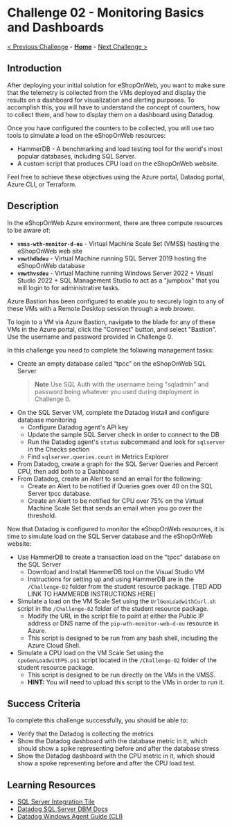 # Challenge 02 - Monitoring Basics and Dashboards

[< Previous Challenge](./Challenge-01.md) - **[Home](../README.md)** - [Next Challenge >](./Challenge-03.md)

## Introduction

After deploying your initial solution for eShopOnWeb, you want to make sure that the telemetry is collected from the VMs deployed and display the results on a dashboard for visualization and alerting purposes. To accomplish this, you will have to understand the concept of counters, how to collect them, and how to display them on a dashboard using Datadog.

Once you have configured the counters to be collected, you will use two tools to simulate a load on the eShopOnWeb resources:
- HammerDB - A benchmarking and load testing tool for the world's most popular databases, including SQL Server.
- A custom script that produces CPU load on the eShopOnWeb website.

Feel free to achieve these objectives using the Azure portal, Datadog portal, Azure CLI, or Terraform.

## Description

In the eShopOnWeb Azure environment, there are three compute resources to be aware of:
- **`vmss-wth-monitor-d-eu`** - Virtual Machine Scale Set (VMSS) hosting the eShopOnWeb web site
- **`vmwthdbdeu`** - Virtual Machine running SQL Server 2019 hosting the eShopOnWeb database
- **`vmwthvsdeu`** - Virtual Machine running Windows Server 2022 + Visual Studio 2022 + SQL Management Studio to act as a "jumpbox" that you will login to for administrative tasks.

Azure Bastion has been configured to enable you to securely login to any of these VMs with a Remote Desktop session through a web brower. 

To login to a VM via Azure Bastion, navigate to the blade for any of these VMs in the Azure portal, click the "Connect" button, and select "Bastion". Use the username and password provided in Challenge 0.

In this challenge you need to complete the following management tasks:
- Create an empty database called “tpcc” on the eShopOnWeb SQL Server
    >**Note** Use SQL Auth with the username being "sqladmin" and password being whatever you used during deployment in Challenge 0.
- On the SQL Server VM, complete the Datadog install and configure database monitoring
    - Configure Datadog agent's API key
    - Update the sample SQL Server check in order to connect to the DB
    - Run the Datadog agent's `status` subcommand and look for `sqlserver` in the Checks section  
    - Find `sqlserver.queries.count` in Metrics Explorer
- From Datadog, create a graph for the SQL Server Queries and Percent CPU, then add both to a Dashboard
- From Datadog, create an Alert to send an email for the following:
    - Create an Alert to be notified if Queries goes over 40 on the SQL Server tpcc database.
    - Create an Alert to be notified for CPU over 75% on the Virtual Machine Scale Set that sends an email when you go over the threshold.

Now that Datadog is configured to monitor the eShopOnWeb resources, it is time to simulate load on the SQL Server database and the eShopOnWeb website:
- Use HammerDB to create a transaction load on the "tpcc" database on the SQL Server
    - Download and Install HammerDB tool on the Visual Studio VM 
    - Instructions for setting up and using HammerDB are in the `/Challenge-02` folder from the student resource package. [TBD ADD LINK TO HAMMERDB INSTRUCTIONS HERE]
- Simulate a load on the VM Scale Set using the `UrlGenLoadwithCurl.sh` script in the `/Challenge-02` folder of the student resource package.
    - Modify the URL in the script file to point at either the Public IP address or DNS name of the `pip-wth-monitor-web-d-eu` resource in Azure.
    - This script is designed to be run from any bash shell, including the Azure Cloud Shell.
- Simulate a CPU load on the VM Scale Set using the `cpuGenLoadwithPS.ps1` script located in the `/Challenge-02` folder of the student resource package.
    - This script is designed to be run directly on the VMs in the VMSS.
    - **HINT:** You will need to upload this script to the VMs in order to run it.

## Success Criteria

To complete this challenge successfully, you should be able to:
- Verify that the Datadog is collecting the metrics
- Show the Datadog dashboard with the database metric in it, which should show a spike representing before and after the database stress
- Show the Datadog dashboard with the CPU metric in it, which should show a spoke representing before and after the CPU load test.

## Learning Resources

- [SQL Server Integration Tile](https://us3.datadoghq.com/integrations/sql-server)
- [Datadog SQL Server DBM Docs](https://docs.datadoghq.com/database_monitoring/setup_sql_server/selfhosted/?tab=sqlserver2014)
- [Datadog Windows Agent Guide (CLI)](https://docs.datadoghq.com/agent/basic_agent_usage/windows/?tab=commandline)
